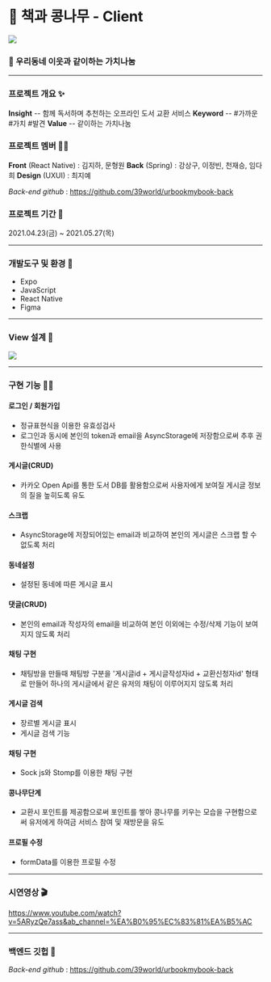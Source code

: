 # 🌱 책과 콩나무 - Client 

![](https://images.velog.io/images/dhmgmhw/post/35edf321-d9e2-44a6-8895-bf7699be3c8f/image.png)
### 🌟 우리동네 이웃과 같이하는 가치나눔

---

### 프로젝트 개요 ✨

**Insight** -- 함께 독서하며 추천하는 오프라인 도서 교환 서비스
**Keyword** -- #가까운 #가치 #발견
**Value** -- 같이하는 가치나눔

### 프로젝트 멤버 👩‍💻

**Front** (React Native) :  김지하, 문형원
**Back** (Spring) : 강상구, 이정빈, 천재승, 임다희
**Design** (UXUI) : 최지예

_Back-end github_ : https://github.com/39world/urbookmybook-back

### 프로젝트 기간 📅

2021.04.23(금) ~ 2021.05.27(목)

---

### 개발도구 및 환경 🔧

- Expo
- JavaScript
- React Native
- Figma
---
### View 설계 🚧
![](https://images.velog.io/images/dhmgmhw/post/8095fd4b-cb7e-43ff-822d-f583d213ce71/image.png)

---

### 구현 기능 🙆‍♂️

#### 로그인 / 회원가입
- 정규표현식을 이용한 유효성검사
- 로그인과 동시에 본인의 token과 email을 AsyncStorage에 저장함으로써 추후 권한식별에 사용
#### 게시글(CRUD)
- 카카오 Open Api를 통한 도서 DB를 활용함으로써 
사용자에게 보여질 게시글 정보의 질을 높히도록 유도  
#### 스크랩
- AsyncStorage에 저장되어있는 email과 비교하여 본인의 게시글은 스크랩 할 수 없도록 처리
#### 동네설정
- 설정된 동네에 따른 게시글 표시
#### 댓글(CRUD)
- 본인의 email과 작성자의 email을 비교하여 본인 이외에는 수정/삭제 기능이 보여지지 않도록 처리
#### 채팅 구현
- 채팅방을 만들때 채팅방 구분을 '게시글id + 게시글작성자id + 교환신청자id' 형태로 만들어 하나의 게시글에서 같은 유저의 채팅이 이루어지지 않도록 처리
#### 게시글 검색
- 장르별 게시글 표시
- 게시글 검색 기능
#### 채팅 구현
- Sock js와 Stomp를 이용한 채팅 구현
#### 콩나무단계
- 교환시 포인트를 제공함으로써 포인트를 쌓아 콩나무를 키우는 모습을 구현함으로써 유저에게 하여금 서비스 참여 및 재방문을 유도
#### 프로필 수정
- formData를 이용한 프로필 수정

---
### 시연영상 🎬
https://www.youtube.com/watch?v=5ARyzQe7ass&ab_channel=%EA%B0%95%EC%83%81%EA%B5%AC

---
### 백엔드 깃헙 🤼

_Back-end github_ : https://github.com/39world/urbookmybook-back
